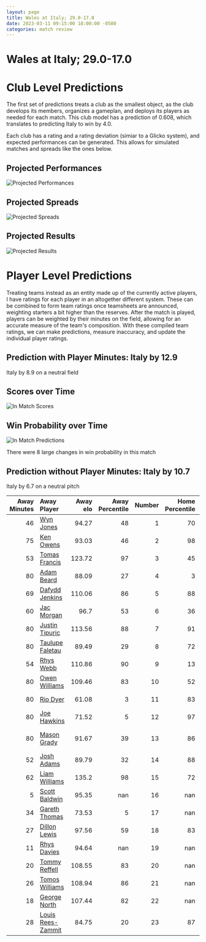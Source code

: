 ```yaml
---  
layout: page  
title: Wales at Italy; 29.0-17.0  
date: 2023-03-11 09:15:00 18:00:00 -0500  
categories: match review  
---
```

# Wales at Italy; 29.0-17.0

# Club Level Predictions


The first set of predictions treats a club as the smallest object, as the club develops its members, organizes a gameplan, and deploys its players as needed for each match. This club model has a prediction of 0.608, which translates to predicting Italy to win by 4.0.

Each club has a rating and a rating deviation (simiar to a Glicko system), and expected performances can be generated. This allows for simulated matches and spreads like the ones below.
## Projected Performances


![Projected Performances](plots/performances_2023-03-11-Italy-Wales.png)
## Projected Spreads


![Projected Spreads](plots/spreads_2023-03-11-Italy-Wales.png)
## Projected Results


![Projected Results](plots/resultbar_2023-03-11-Italy-Wales.png)
# Player Level Predictions


Treating teams instead as an entity made up of the currently active players, I have ratings for each player in an altogether different system. These can be combined to form team ratings once teamsheets are announced, weighting starters a bit higher than the reserves. After the match is played, players can be weighted by their minutes on the field, allowing for an accurate measure of the team's composition. With these compiled team ratings, we can make predictions, measure inaccuracy, and update the individual player ratings.
## Prediction with Player Minutes: Italy by 12.9


Italy by 8.9 on a neutral field
## Scores over Time


![In Match Scores](plots/recap_scores_2023-03-11-Italy-Wales.png)
## Win Probability over Time


![In Match Predictions](plots/recap_prob_2023-03-11-Italy-Wales.png)

There were 8 large changes in win probability in this match
## Prediction without Player Minutes: Italy by 10.7


Italy by 6.7 on a neutral pitch



|   Away Minutes | Away Player                                                       |   Away elo |   Away Percentile |   Number |   Home Percentile |   Home elo | Home Player                                                           |   Home Minutes |
|---------------:|:------------------------------------------------------------------|-----------:|------------------:|---------:|------------------:|-----------:|:----------------------------------------------------------------------|---------------:|
|             46 | [Wyn Jones](..//playerfiles//WynJones_cleaned.md)                 |      94.27 |                48 |        1 |                70 |     100.56 | [Danilo Fischetti](..//playerfiles//DaniloFischetti_cleaned.md)       |             62 |
|             75 | [Ken Owens](..//playerfiles//KenOwens_cleaned.md)                 |      93.03 |                46 |        2 |                98 |     128.44 | [Giacomo Nicotera](..//playerfiles//GiacomoNicotera_cleaned.md)       |             53 |
|             53 | [Tomas Francis](..//playerfiles//TomasFrancis_cleaned.md)         |     123.72 |                97 |        3 |                45 |      93.34 | [Simone Ferrari](..//playerfiles//SimoneFerrari_cleaned.md)           |             43 |
|             80 | [Adam Beard](..//playerfiles//AdamBeard_cleaned.md)               |      88.09 |                27 |        4 |                 3 |      62.4  | [Niccolo Cannone](..//playerfiles//NiccoloCannone_cleaned.md)         |             60 |
|             69 | [Dafydd Jenkins](..//playerfiles//DafyddJenkins_cleaned.md)       |     110.06 |                86 |        5 |                88 |     112.17 | [Federico Ruzza](..//playerfiles//FedericoRuzza_cleaned.md)           |             80 |
|             60 | [Jac Morgan](..//playerfiles//JacMorgan_cleaned.md)               |      96.7  |                53 |        6 |                36 |      90.5  | [Sebastian Negri](..//playerfiles//SebastianNegri_cleaned.md)         |             53 |
|             80 | [Justin Tipuric](..//playerfiles//JustinTipuric_cleaned.md)       |     113.56 |                88 |        7 |                91 |     116.36 | [Michele Lamaro](..//playerfiles//MicheleLamaro_cleaned.md)           |             77 |
|             80 | [Taulupe Faletau](..//playerfiles//TaulupeFaletau_cleaned.md)     |      89.49 |                29 |        8 |                72 |     102.89 | [Lorenzo Cannone](..//playerfiles//LorenzoCannone_cleaned.md)         |             80 |
|             54 | [Rhys Webb](..//playerfiles//RhysWebb_cleaned.md)                 |     110.86 |                90 |        9 |                13 |      79.02 | [Stephen Varney](..//playerfiles//StephenVarney_cleaned.md)           |             57 |
|             80 | [Owen Williams](..//playerfiles//OwenWilliams_cleaned.md)         |     109.46 |                83 |       10 |                52 |      96.32 | [Paolo Garbisi](..//playerfiles//PaoloGarbisi_cleaned.md)             |             80 |
|             80 | [Rio Dyer](..//playerfiles//RioDyer_cleaned.md)                   |      61.08 |                 3 |       11 |                83 |     107.47 | [Pierre Bruno](..//playerfiles//PierreBruno_cleaned.md)               |             80 |
|             80 | [Joe Hawkins](..//playerfiles//JoeHawkins_cleaned.md)             |      71.52 |                 5 |       12 |                97 |     129.12 | [Tommaso Menoncello](..//playerfiles//TommasoMenoncello_cleaned.md)   |             60 |
|             80 | [Mason Grady](..//playerfiles//MasonGrady_cleaned.md)             |      91.67 |                39 |       13 |                86 |     110.09 | [Juan Ignacio Brex](..//playerfiles//JuanIgnacioBrex_cleaned.md)      |             80 |
|             52 | [Josh Adams](..//playerfiles//JoshAdams_cleaned.md)               |      89.79 |                32 |       14 |                88 |     111.89 | [Edoardo Padovani](..//playerfiles//EdoardoPadovani_cleaned.md)       |             80 |
|             62 | [Liam Williams](..//playerfiles//LiamWilliams_cleaned.md)         |     135.2  |                98 |       15 |                72 |     102.54 | [Tommaso Allan](..//playerfiles//TommasoAllan_cleaned.md)             |             80 |
|              5 | [Scott Baldwin](..//playerfiles//ScottBaldwin_cleaned.md)         |      95.35 |               nan |       16 |               nan |      79.43 | [Luca Bigi](..//playerfiles//LucaBigi_cleaned.md)                     |             27 |
|             34 | [Gareth Thomas](..//playerfiles//GarethThomas_cleaned.md)         |      73.53 |                 5 |       17 |               nan |      99.14 | [Federico Zani](..//playerfiles//FedericoZani_cleaned.md)             |             18 |
|             27 | [Dillon Lewis](..//playerfiles//DillonLewis_cleaned.md)           |      97.56 |                59 |       18 |                83 |     104.62 | [Marco Riccioni](..//playerfiles//MarcoRiccioni_cleaned.md)           |             37 |
|             11 | [Rhys Davies](..//playerfiles//RhysDavies_cleaned.md)             |      94.64 |               nan |       19 |               nan |     102.43 | [Edoardo Iachizzi](..//playerfiles//EdoardoIachizzi_cleaned.md)       |             20 |
|             20 | [Tommy Reffell](..//playerfiles//TommyReffell_cleaned.md)         |     108.55 |                83 |       20 |               nan |     132.08 | [Giovanni Pettinelli](..//playerfiles//GiovanniPettinelli_cleaned.md) |              3 |
|             26 | [Tomos Williams](..//playerfiles//TomosWilliams_cleaned.md)       |     108.94 |                86 |       21 |               nan |      98.36 | [Manuel Zuliani](..//playerfiles//ManuelZuliani_cleaned.md)           |             27 |
|             18 | [George North](..//playerfiles//GeorgeNorth_cleaned.md)           |     107.44 |                82 |       22 |               nan |      87.13 | [Alessandro Fusco](..//playerfiles//AlessandroFusco_cleaned.md)       |             23 |
|             28 | [Louis Rees-Zammit](..//playerfiles//LouisRees-Zammit_cleaned.md) |      84.75 |                20 |       23 |                87 |     111.32 | [Luca Morisi](..//playerfiles//LucaMorisi_cleaned.md)                 |             20 |


